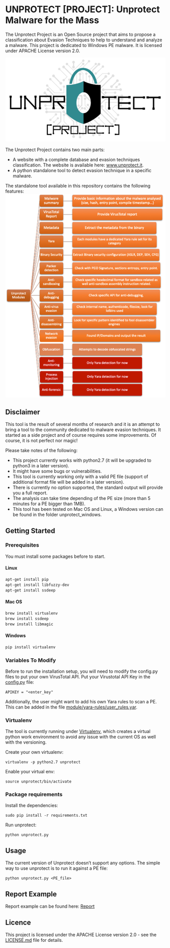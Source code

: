 # UNPROTECT [PROJECT]: Unprotect Malware for the Mass
The Unprotect Project is an Open Source project that aims to propose a classification about Evasion Techniques to help to understand and analyze a malware. This project is dedicated to Windows PE malware. It is licensed under APACHE License version 2.0.

![logo](LogoUnprotect.png)

The Unprotect Project contains two main parts: 
* A website with a complete database and evasion techniques classification. The website is available here: www.unprotect.it.
* A python standalone tool to detect evasion technique in a specific malware. 

The standalone tool available in this repository contains the following features: 
![features](features.png)

## Disclaimer
This tool is the result of several months of research and it is an attempt to bring a tool to the community dedicated to malware evasion techniques. It started as a side project and of course requires some improvements. Of course, it is not perfect nor magic! 

Please take notes of the following:
* This project currently works with python2.7 (it will be upgraded to python3 in a later version). 
* It might have some bugs or vulnerabilities.
* This tool is currently working only with a valid PE file (support of additional format file will be added in a later version). 
* There is currently no option supported, the standard output will provide you a full report.
* The analysis can take time depending of the PE size (more than 5 minutes for a PE bigger than 1MB).
* This tool has been tested on Mac OS and Linux, a Windows version can be found in the folder unprotect_windows. 

## Getting Started
### Prerequisites
You must install some packages before to start. 
#### Linux
```bash
apt-get install pip 
apt-get install libfuzzy-dev
apt-get install ssdeep
```
#### Mac OS
```bash
brew install virtualenv
brew install ssdeep
brew install libmagic
```
#### Windows
```bash
pip install virtualenv
```
### Variables To Modify 
Before to run the installation setup, you will need to modify the config.py files to put your own VirusTotal API. 
Put your Virustotal API Key in the [config.py](https://github.com/fr0gger/unprotect/blob/master/module/config.py) file:
```
APIKEY = "<enter_key"
```
Additionally, the user might want to add his own Yara rules to scan a PE. This can be added in the file [module/yara-rules/user_rules.yar](https://github.com/fr0gger/unprotect/blob/master/module/yara-rules/user_rules.yar).


### Virtualenv
The tool is currently running under [Virtualenv](https://virtualenv.pypa.io/en/latest/), which creates a virtual python work environment to avoid any issue with the current OS as well with the versioning. 

Create your own virtualenv: 
```
virtualenv -p python2.7 unprotect
```
Enable your virtual env: 
```
source unprotect/bin/activate
```

### Package requirements
Install the dependencies: 
```
sudo pip install -r requirements.txt
```
Run unprotect: 
```
python unprotect.py
```
## Usage
The current version of Unprotect doesn’t support any options. The simple way to use unprotect is to run it against a PE file:
```
python unprotect.py <PE_file>
```
## Report Example
Report example can be found here: [Report](https://github.com/fr0gger/unprotect/tree/master/report_example)
## Licence
This project is licensed under the APACHE License version 2.0 - see the [LICENSE.md](LICENSE.md) file for details.
